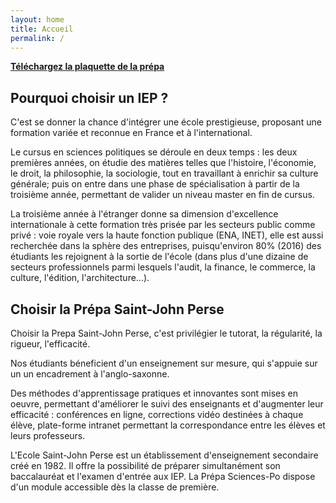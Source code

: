 ```yaml
---
layout: home
title: Accueil
permalink: /
---
```


<b><a href="./prepa-sciences-po-saint-john-perse.pdf">Téléchargez la plaquette de la prépa</a></b>

<h2>Pourquoi choisir un IEP ?</h2>

C'est se donner la chance d'intégrer une école prestigieuse, proposant une formation variée et reconnue en France et à l'international. 

Le cursus en sciences politiques se déroule en deux temps : les deux premières années, on étudie des matières telles que l'histoire, l'économie, le droit, la philosophie, la sociologie, tout en travaillant à enrichir sa culture générale; puis on entre dans une phase de spécialisation à partir de la troisième année, permettant de valider un niveau master en fin de cursus. 

La troisième année à l'étranger donne sa dimension d'excellence internationale à cette formation très prisée par les secteurs public comme privé : voie royale vers la haute fonction publique (ENA, INET), elle est aussi recherchée dans la sphère des entreprises, puisqu'environ 80% (2016) des étudiants les rejoignent à la sortie de l'école (dans plus d'une dizaine de secteurs professionnels parmi lesquels l'audit, la finance, le commerce, la culture, l'édition,  l'architecture...).

 

<h2>Choisir la Prépa Saint-John Perse</h2>

Choisir la Prepa Saint-John Perse, c'est privilégier le tutorat, la régularité, la rigueur, l'efficacité. 

Nos étudiants béneficient d'un enseignement sur mesure, qui s'appuie sur un un encadrement à l'anglo-saxonne. 

Des méthodes d'apprentissage pratiques et innovantes sont mises en oeuvre, permettant d'améliorer le suivi des enseignants et d'augmenter leur efficacité : conférences en ligne, corrections vidéo destinées à chaque élève, plate-forme intranet permettant la correspondance entre les élèves et leurs professeurs. 

L'Ecole Saint-John Perse est un établissement d'enseignement secondaire créé en 1982. Il offre la possibilité de préparer simultanément son baccalauréat et l'examen d'entrée aux IEP. La Prépa Sciences-Po dispose d'un module accessible dès la classe de première.
